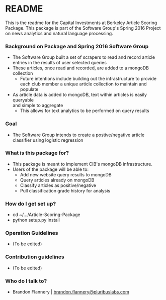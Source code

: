 # README #

This is the readme for the Capital Investments at Berkeley
Article Scoring Package. This package is part of the Software
Group's Spring 2016 Project on news analytics and natural language
processing. 

### Background on Package and Spring 2016 Software Group ###

* The Software Group built a set of scrapers to read and record article entries
  in the results of user selected queries
* These articles, once read and recorded, are added to a mongoDB collection
    * Future intentions include building out the infrastructure to provide 
      each club member a unique article collection to maintain and populate
* As article data is added to mongoDB, text within articles is easily queryable  
  and simple to aggregate
    * This allows for text analytics to be performed on query results


### Goal ###

* The Software Group intends to create a postive/negative article classifier
  using logistic regression

### What is this package for? ###

* This package is meant to implement CIB's mongoDB infrastructure. 
* Users of the package will be able to:
    * Add new website query results to mongoDB
    * Query articles already on mongoDB
    * Classify articles as positive/negative
    * Pull classification grade history for analysis

### How do I get set up? ###

* cd  ~/.../Article-Scoring-Package
* python setup.py install

### Operation Guidelines ###

* (To be edited)

### Contribution guidelines ###

* (To be edited)

### Who do I talk to? ###

* Brandon Flannery | brandon.flannery@pluribuslabs.com
